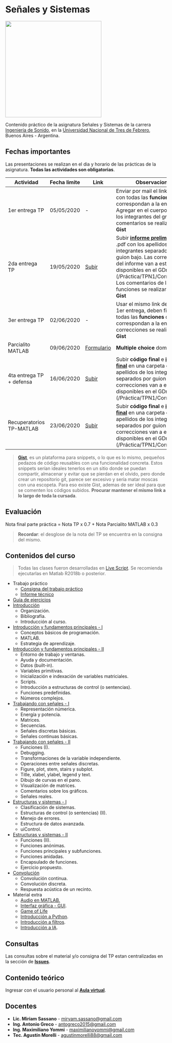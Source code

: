 # Señales y Sistemas

<img src="LogoPractica.png" class="center" width="300"/>

Contenido práctico de la asignatura Señales y Sistemas de la carrera [Ingeniería de Sonido](https://www.untref.edu.ar/carrera/ingenieria-de-sonido), en la [Universidad Nacional de Tres de Febrero](https://www.untref.edu.ar), Buenos Aires - Argentina.

## Fechas importantes
Las presentaciones se realizan en el dia y horario de las prácticas de la asignatura. **Todas las actividades son obligatorias**.

| Actividad | Fecha limite | Link | Observaciones
| ---------- | ---- | ---- | --------- |
| 1er entrega TP | 05/05/2020 | - | Enviar por mail el link de [**Gist**](https://gist.github.com/) con todas las **funciones** que correspondan a la entrega. Agregar en el cuerpo del mail los integrantes del grupo. Los comentarios se realizaran por **Gist** |
| 2da entrega TP | 19/05/2020 | [Subir](https://www.dropbox.com/request/9YcAGMs2enpmEgz4JwPF)| Subir [**informe preliminar**](TP/readme.md) en .pdf con los apellidos de los integrantes separados por guion bajo. Las correcciones del informe van a estar disponibles en el GDrive (/Práctica/TPN1/Correcciones). Los comentarios de las funciones se realizaran por **Gist** |
| 3er entrega TP | 02/06/2020 | - | Usar el mismo link de **Gist** de la 1er entrega, deben figurar todas las **funciones** que correspondan a la entrega. Las correcciones se realizaran por **Gist** |
| Parcialito MATLAB | 09/06/2020 | [Formulario](https://forms.gle/FhRTqopTm7CvU4uk7)| **Multiple choice** domiciliario|
| 4ta entrega TP + defensa | 16/06/2020 |[Subir](https://www.dropbox.com/request/HL7I2C9RxEPRcj8X8d1I) | Subir **código final** e [**informe final**](TP/readme.md) en una carpeta con los apellidos de los integrantes separados por guion bajo. La correcciones van a estar disponibles en el GDrive (/Práctica/TPN1/Correcciones)|
| Recuperatorios TP-MATLAB  | 23/06/2020 |[Subir](https://www.dropbox.com/request/HL7I2C9RxEPRcj8X8d1I) | Subir **código final** e [**informe final**](TP/readme.md)  en una carpeta con los apellidos de los integrantes separados por guion bajo. La correcciones van a estar disponibles en el GDrive (/Práctica/TPN1/Correcciones)|

> [**Gist**](https://help.github.com/es/github/writing-on-github/editing-and-sharing-content-with-gists), es un plataforma para snippets, o lo que es lo mismo, pequeños pedazos de código reusables con una funcionalidad concreta. Estos snippets serían ideales tenerlos en un sitio donde se puedan compartir, almacenar y evitar que se pierdan en el olvido, pero donde crear un repositorio git, parece ser excesivo y sería matar moscas con una escopeta. Para eso existe Gist, ademas de ser ideal para que se comenten los códigos subidos. **Procurar mantener el mismo link a lo largo de toda la cursada**.

## Evaluación
Nota final parte práctica = Nota TP x 0.7 + Nota Parcialito MATLAB x 0.3

> **Recordar**: el desglose de la nota del TP se encuentra en la consigna del mismo.

## Contenidos del curso

> Todas las clases fueron desarrolladas en [Live Script](https://www.mathworks.com/help/matlab/matlab_prog/what-is-a-live-script-or-function.html). Se recomienda ejecutarlas en Matlab R2018b o posterior.

* Trabajo práctico
    * [Consigna del trabajo práctico](TP/consigna_TP.pdf)
    * [Informe técnico](TP/readme.md)
* [Guía de ejercicios](GUIA_DE_EJERCICIOS.pdf)
* [Introducción](https://docs.google.com/presentation/d/1gEb5sLCnzbIypZ-_O4A_d9vsVgYbpxo3E62I9krsjjM/edit?usp=sharing)
    * Organización.
    * Bibliografía.
    * Introducción al curso.
* [Introducción y fundamentos principales - I](01_Introduccion_y_fundamentos_principales/clase_01_a.pdf)
    * Conceptos básicos de programación.
    * MATLAB.
    * Estrategia de aprendizaje.
* [Introducción y fundamentos principales - II](01_Introduccion_y_fundamentos_principales/clase_01_b.pdf)
    * Entorno de trabajo y ventanas.
    * Ayuda y documentación.
    * Datos (built-in).
    * Variables primitivas.
    * Inicialización e indexación de variables matriciales.
    * Scripts.
    * Introducción a estructuras de control (o sentencias).
    * Funciones predefinidas.
    * Números complejos.
* [Trabajando con señales - I](02_Trabajando_con_señales/clase_02_a.pdf)
    * Representación númerica.
    * Energía y potencia.
    * Matrices.
    * Secuencias.
    * Señales discretas básicas.
    * Señales continuas básicas.
* [Trabajando con señales - II](02_Trabajando_con_señales/clase_02_b.pdf)
    * Funciones (I).
    * Debugging.
    * Transformaciones de la variable independiente.
    * Operaciones entre señales discretas.
    * Figure, plot, stem, stairs y subplot.
    * Title, xlabel, ylabel, legend y text.
    * Dibujo de curvas en el pano.
    * Visualización de matrices.
    * Comentarios sobre los gráficos.
    * Señales reales.
* [Estructuras y sistemas - I](03_Estructuras_y_sistemas/clase_03_a.pdf)
    * Clasificación de sistemas.
    * Estructuras de control (o sentencias) (II).
    * Menejo de errores.
    * Estructura de datos avanzada.
    * uiControl.
* [Estructuras y sistemas - II](03_Estructuras_y_sistemas/clase_03_b.pdf)
    * Funciones (II).
    * Funciones anónimas.
    * Funciones principales y subfunciones.
    * Funciones anidadas.
    * Encapsulado de funciones.
    * Ejercicio propuesto.
* [Convolución](04_Convolucion/clase_04.pdf)
    * Convolución continua.
    * Convolución discreta.
    * Respuesta acústica de un recinto.
* Material extra
    * [Audio en MATLAB.](Material_extra/Audio/LiveScript/ClaseEspecial_Audio.pdf)
    * [Interfaz gráfica - GUI](Material_extra/Gui/LiveScript/ClaseEspecial_UI.pdf).
    * [Game of Life](Material_extra/GameOfLife/gameOfLife.ipynb)
    * [Introducción a Python](https://github.com/infiniemlabs-acustica/python_introduccion).
    * [Introducción a filtros](Material_extra/Filtros/intro_filtros.ipynb).
    * [Introducción a IA](Material_extra/Intro_IA/Introducción_IA.pdf).

## Consultas
Las consultas sobre el material y/o consigna del TP estan centralizadas en la sección de [**Issues**](https://github.com/maxiyommi/signal-systems/issues).

## Contenido teórico
Ingresar con el usuario personal al [**Aula virtual**](https://untrefpresencial.educativa.org/).

## Docentes

* **Lic. Miriam Sassano** - miryam.sassano@gmail.com
* **Ing. Antonio Greco** - antogreco2015@gmail.com
* **Ing. Maximiliano Yommi** - maximilianoyommi@gmail.com
* **Tec. Agustín Morelli** - agustinmorelli88@gmail.com

